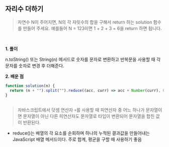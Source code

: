 ## 자리수 더하기
> 자연수 N이 주어지면, N의 각 자릿수의 합을 구해서 return 하는 solution 함수를 만들어 주세요.
예를들어 N = 123이면 1 + 2 + 3 = 6을 return 하면 됩니다.

<br>

**1. 풀이**

n.toString() 또는 String(n) 메서드로 숫자를 문자로 변환하고 반복문을 사용할 때 각 문자를 숫자로 변경 후 더해준다.

**2. 배운 점**
```javascript
function solution(n) {
  return (n + "").split("").reduce((acc, curr) => acc + Number(curr), 0);
}
 
```

> 자바스크립트에서 덧셈 연산자 `+`를 사용할 때 피연산자 중 어느 하나가 문자열이면 문자열이 아닌 다른 피연산자도 문자열로 타입이 변환되어 문자열을 합친 값이 반환된다.
- reduce()는 배열의 각 요소를 순회하며 하나의 누적된 결과값을 만들어내는 JavaScript 배열 메서드이다. 주로 합계, 평균을 구할 때 사용하기 좋음
